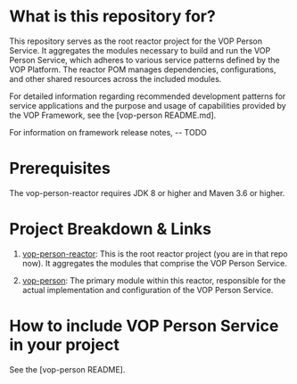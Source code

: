 # What is this repository for?

This repository serves as the root reactor project for the VOP Person Service. It aggregates the modules necessary to build and run the VOP Person Service, which adheres to various service patterns defined by the VOP Platform. The reactor POM manages dependencies, configurations, and other shared resources across the included modules.

For detailed information regarding recommended development patterns for service applications and the purpose and usage of capabilities provided by the VOP Framework, see the [vop-person README.md].

For information on framework release notes, -- TODO

# Prerequisites

The vop-person-reactor requires JDK 8 or higher and Maven 3.6 or higher.

# Project Breakdown & Links

1. [vop-person-reactor](link): This is the root reactor project (you are in that repo now). It aggregates the modules that comprise the VOP Person Service.

2. [vop-person](vop-person/README.md): The primary module within this reactor, responsible for the actual implementation and configuration of the VOP Person Service.

# How to include VOP Person Service in your project

See the [vop-person README].
